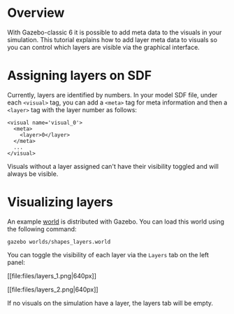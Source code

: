 # Overview

With Gazebo-classic 6 it is possible to add meta data to the visuals in your
simulation. This tutorial explains how to add layer meta data to visuals so
you can control which layers are visible via the graphical interface.

# Assigning layers on SDF

Currently, layers are identified by numbers. In your model SDF file, under
each `<visual>` tag, you can add a `<meta>` tag for meta information and
then a `<layer>` tag with the layer number as follows:

    <visual name='visual_0'>
      <meta>
        <layer>0</layer>
      </meta>
      ...
    </visual>

Visuals without a layer assigned can't have their visibility toggled and
will always be visible.

# Visualizing layers

An example [world](https://github.com/osrf/gazebo/blob/gazebo6/worlds/shapes_layers.world) is distributed with Gazebo. You can load this world using the following command:

    gazebo worlds/shapes_layers.world

You can toggle the visibility of each layer via the `Layers` tab on the left panel:

[[file:files/layers_1.png|640px]]

[[file:files/layers_2.png|640px]]

If no visuals on the simulation have a layer, the layers tab will be empty.

